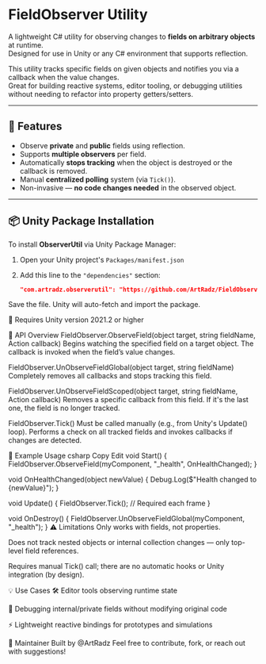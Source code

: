 # FieldObserver Utility

A lightweight C# utility for observing changes to **fields on arbitrary objects** at runtime.  
Designed for use in Unity or any C# environment that supports reflection.

This utility tracks specific fields on given objects and notifies you via a callback when the value changes.  
Great for building reactive systems, editor tooling, or debugging utilities without needing to refactor into property getters/setters.

---

## 🔧 Features

- Observe **private** and **public** fields using reflection.
- Supports **multiple observers** per field.
- Automatically **stops tracking** when the object is destroyed or the callback is removed.
- Manual **centralized polling** system (via `Tick()`).
- Non-invasive — **no code changes needed** in the observed object.

---

## 📦 Unity Package Installation

To install **ObserverUtil** via Unity Package Manager:

1. Open your Unity project's `Packages/manifest.json`
2. Add this line to the `"dependencies"` section:

   ```json
   "com.artradz.observerutil": "https://github.com/ArtRadz/FieldObserver.git"
Save the file. Unity will auto-fetch and import the package.

🎯 Requires Unity version 2021.2 or higher

🧰 API Overview
FieldObserver.ObserveField(object target, string fieldName, Action<object> callback)
Begins watching the specified field on a target object. The callback is invoked when the field’s value changes.

FieldObserver.UnObserveFieldGlobal(object target, string fieldName)
Completely removes all callbacks and stops tracking this field.

FieldObserver.UnObserveFieldScoped(object target, string fieldName, Action<object> callback)
Removes a specific callback from this field. If it's the last one, the field is no longer tracked.

FieldObserver.Tick()
Must be called manually (e.g., from Unity's Update() loop).
Performs a check on all tracked fields and invokes callbacks if changes are detected.

🧪 Example Usage
csharp
Copy
Edit
void Start()
{
    FieldObserver.ObserveField(myComponent, "_health", OnHealthChanged);
}

void OnHealthChanged(object newValue)
{
    Debug.Log($"Health changed to {newValue}");
}

void Update()
{
    FieldObserver.Tick(); // Required each frame
}

void OnDestroy()
{
    FieldObserver.UnObserveFieldGlobal(myComponent, "_health");
}
⚠️ Limitations
Only works with fields, not properties.

Does not track nested objects or internal collection changes — only top-level field references.

Requires manual Tick() call; there are no automatic hooks or Unity integration (by design).

💡 Use Cases
🛠️ Editor tools observing runtime state

🧪 Debugging internal/private fields without modifying original code

⚡ Lightweight reactive bindings for prototypes and simulations

🙌 Maintainer
Built by @ArtRadz
Feel free to contribute, fork, or reach out with suggestions!